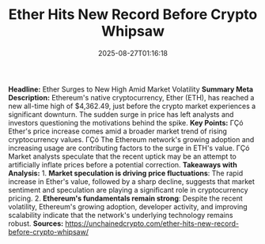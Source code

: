 ﻿---
title: "Ether Hits New Record Before Crypto Whipsaw"
date: "2025-08-27T01:16:18"
category: "Markets"
summary: ""
slug: "ether hits new record before crypto whipsaw"
source_urls:
  - "https://unchainedcrypto.com/ether-hits-new-record-before-crypto-whipsaw/"
seo:
  title: "Ether Hits New Record Before Crypto Whipsaw | Hash n Hedge"
  description: ""
  keywords: ["news", "markets", "brief"]
---
**Headline:** Ether Surges to New High Amid Market Volatility  **Summary Meta Description:** Ethereum's native cryptocurrency, Ether (ETH), has reached a new all-time high of $4,362.49, just before the crypto market experiences a significant downturn. The sudden surge in price has left analysts and investors questioning the motivations behind the spike.  **Key Points:**  ΓÇó Ether's price increase comes amid a broader market trend of rising cryptocurrency values. ΓÇó The Ethereum network's growing adoption and increasing usage are contributing factors to the surge in ETH's value. ΓÇó Market analysts speculate that the recent uptick may be an attempt to artificially inflate prices before a potential correction.  **Takeaways with Analysis:**  1. **Market speculation is driving price fluctuations**: The rapid increase in Ether's value, followed by a sharp decline, suggests that market sentiment and speculation are playing a significant role in cryptocurrency pricing. 2. **Ethereum's fundamentals remain strong**: Despite the recent volatility, Ethereum's growing adoption, developer activity, and improving scalability indicate that the network's underlying technology remains robust.  **Sources:** https://unchainedcrypto.com/ether-hits-new-record-before-crypto-whipsaw/ 
